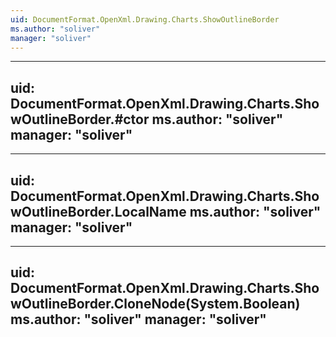 ```yaml
---
uid: DocumentFormat.OpenXml.Drawing.Charts.ShowOutlineBorder
ms.author: "soliver"
manager: "soliver"
---
```


---
uid: DocumentFormat.OpenXml.Drawing.Charts.ShowOutlineBorder.#ctor
ms.author: "soliver"
manager: "soliver"
---

---
uid: DocumentFormat.OpenXml.Drawing.Charts.ShowOutlineBorder.LocalName
ms.author: "soliver"
manager: "soliver"
---

---
uid: DocumentFormat.OpenXml.Drawing.Charts.ShowOutlineBorder.CloneNode(System.Boolean)
ms.author: "soliver"
manager: "soliver"
---
